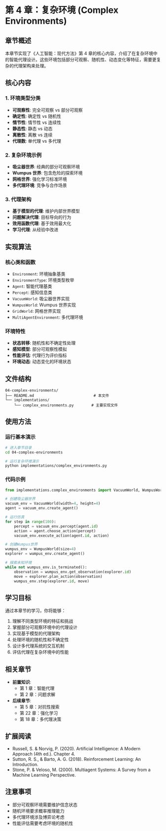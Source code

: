 # 第 4 章：复杂环境 (Complex Environments)

## 章节概述

本章节实现了《人工智能：现代方法》第 4 章的核心内容，介绍了在复杂环境中的智能代理设计。这些环境包括部分可观察、随机性、动态变化等特征，需要更复杂的代理架构来处理。

## 核心内容

### 1. 环境类型分类

- **可观察性**: 完全可观察 vs 部分可观察
- **确定性**: 确定性 vs 随机性
- **情节性**: 情节性 vs 连续性
- **静态性**: 静态 vs 动态
- **离散性**: 离散 vs 连续
- **代理数**: 单代理 vs 多代理

### 2. 复杂环境示例

- **吸尘器世界**: 经典的部分可观察环境
- **Wumpus 世界**: 包含危险的探索环境
- **网格世界**: 强化学习标准环境
- **多代理环境**: 竞争与合作场景

### 3. 代理架构

- **基于模型的代理**: 维护内部世界模型
- **问题解决代理**: 目标导向的行为
- **效用函数代理**: 基于效用最大化
- **学习代理**: 从经验中改进

## 实现算法

### 核心类和函数

- `Environment`: 环境抽象基类
- `EnvironmentType`: 环境类型枚举
- `Agent`: 智能代理基类
- `Percept`: 感知信息类
- `VacuumWorld`: 吸尘器世界实现
- `WumpusWorld`: Wumpus 世界实现
- `GridWorld`: 网格世界实现
- `MultiAgentEnvironment`: 多代理环境

### 环境特性

- **状态转移**: 随机性和不确定性处理
- **感知模型**: 部分可观察性模拟
- **性能评估**: 代理行为评价指标
- **环境动态**: 动态变化的环境状态

## 文件结构

```
04-complex-environments/
├── README.md                           # 本文件
└── implementations/
    └── complex_environments.py        # 主要实现文件
```

## 使用方法

### 运行基本演示

```bash
# 进入章节目录
cd 04-complex-environments

# 运行复杂环境演示
python implementations/complex_environments.py
```

### 代码示例

```python
from implementations.complex_environments import VacuumWorld, WumpusWorld

# 创建吸尘器世界
vacuum_env = VacuumWorld(width=4, height=4)
agent = vacuum_env.create_agent()

# 运行仿真
for step in range(100):
    percept = vacuum_env.percept(agent.id)
    action = agent.choose_action(percept)
    vacuum_env.execute_action(agent.id, action)

# 创建Wumpus世界
wumpus_env = WumpusWorld(size=4)
explorer = wumpus_env.create_agent()

# 探索未知环境
while not wumpus_env.is_terminated():
    observation = wumpus_env.get_observation(explorer.id)
    move = explorer.plan_action(observation)
    wumpus_env.step(explorer.id, move)
```

## 学习目标

通过本章节的学习，你将能够：

1. 理解不同类型环境的特征和挑战
2. 掌握部分可观察环境中的代理设计
3. 实现基于模型的代理架构
4. 处理环境的随机性和不确定性
5. 设计多代理系统的交互机制
6. 评估代理在复杂环境中的性能

## 相关章节

- **前置知识**:
  - 第 1 章：智能代理
  - 第 2 章：问题求解
- **后续章节**:
  - 第 5 章：对抗性搜索
  - 第 22 章：强化学习
  - 第 18 章：多代理决策

## 扩展阅读

- Russell, S. & Norvig, P. (2020). Artificial Intelligence: A Modern Approach (4th ed.). Chapter 4.
- Sutton, R. S., & Barto, A. G. (2018). Reinforcement Learning: An Introduction.
- Stone, P. & Veloso, M. (2000). Multiagent Systems: A Survey from a Machine Learning Perspective.

## 注意事项

- 部分可观察环境需要维护信念状态
- 随机环境要求概率推理能力
- 多代理环境涉及博弈论考虑
- 性能评估需要考虑环境的随机性

